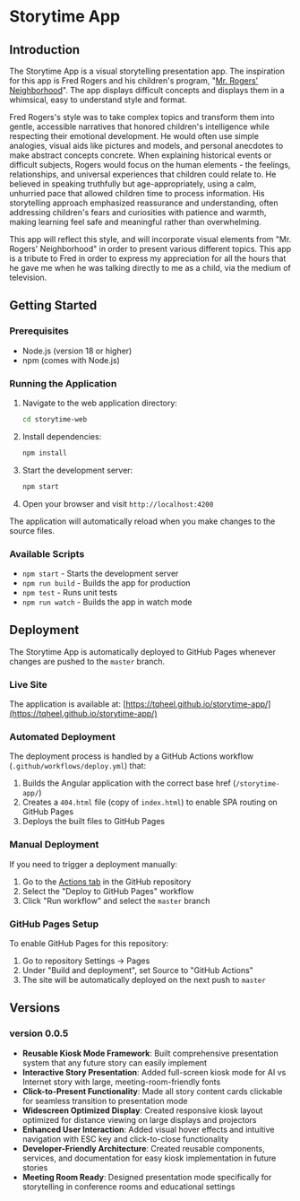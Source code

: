 # Storytime App

## Introduction
The Storytime App is a visual storytelling presentation app. The inspiration for this app is Fred Rogers and his children's program, "[Mr. Rogers' Neighborhood](https://www.misterrogers.org/)". The app displays difficult concepts and displays them in a whimsical, easy to understand style and format.

Fred Rogers's style was to take complex topics and transform them into gentle, accessible narratives that honored children's intelligence while respecting their emotional development. He would often use simple analogies, visual aids like pictures and models, and personal anecdotes to make abstract concepts concrete. When explaining historical events or difficult subjects, Rogers would focus on the human elements - the feelings, relationships, and universal experiences that children could relate to. He believed in speaking truthfully but age-appropriately, using a calm, unhurried pace that allowed children time to process information. His storytelling approach emphasized reassurance and understanding, often addressing children's fears and curiosities with patience and warmth, making learning feel safe and meaningful rather than overwhelming.

This app will reflect this style, and will incorporate visual elements from "Mr. Rogers' Neighborhood" in order to present various different topics. This app is a tribute to Fred in order to express my appreciation for all the hours that he gave me when he was talking directly to me as a child, via the medium of television.

## Getting Started

### Prerequisites
- Node.js (version 18 or higher)
- npm (comes with Node.js)

### Running the Application
1. Navigate to the web application directory:
   ```bash
   cd storytime-web
   ```

2. Install dependencies:
   ```bash
   npm install
   ```

3. Start the development server:
   ```bash
   npm start
   ```

4. Open your browser and visit `http://localhost:4200`

The application will automatically reload when you make changes to the source files.

### Available Scripts
- `npm start` - Starts the development server
- `npm run build` - Builds the app for production
- `npm test` - Runs unit tests
- `npm run watch` - Builds the app in watch mode

## Deployment

The Storytime App is automatically deployed to GitHub Pages whenever changes are pushed to the `master` branch.

### Live Site
The application is available at: [https://tqheel.github.io/storytime-app/](https://tqheel.github.io/storytime-app/)

### Automated Deployment
The deployment process is handled by a GitHub Actions workflow (`.github/workflows/deploy.yml`) that:
1. Builds the Angular application with the correct base href (`/storytime-app/`)
2. Creates a `404.html` file (copy of `index.html`) to enable SPA routing on GitHub Pages
3. Deploys the built files to GitHub Pages

### Manual Deployment
If you need to trigger a deployment manually:
1. Go to the [Actions tab](https://github.com/tqheel/storytime-app/actions) in the GitHub repository
2. Select the "Deploy to GitHub Pages" workflow
3. Click "Run workflow" and select the `master` branch

### GitHub Pages Setup
To enable GitHub Pages for this repository:
1. Go to repository Settings → Pages
2. Under "Build and deployment", set Source to "GitHub Actions"
3. The site will be automatically deployed on the next push to `master`

## Versions
### version 0.0.5
- **Reusable Kiosk Mode Framework**: Built comprehensive presentation system that any future story can easily implement
- **Interactive Story Presentation**: Added full-screen kiosk mode for AI vs Internet story with large, meeting-room-friendly fonts
- **Click-to-Present Functionality**: Made all story content cards clickable for seamless transition to presentation mode
- **Widescreen Optimized Display**: Created responsive kiosk layout optimized for distance viewing on large displays and projectors
- **Enhanced User Interaction**: Added visual hover effects and intuitive navigation with ESC key and click-to-close functionality
- **Developer-Friendly Architecture**: Created reusable components, services, and documentation for easy kiosk implementation in future stories
- **Meeting Room Ready**: Designed presentation mode specifically for storytelling in conference rooms and educational settings

